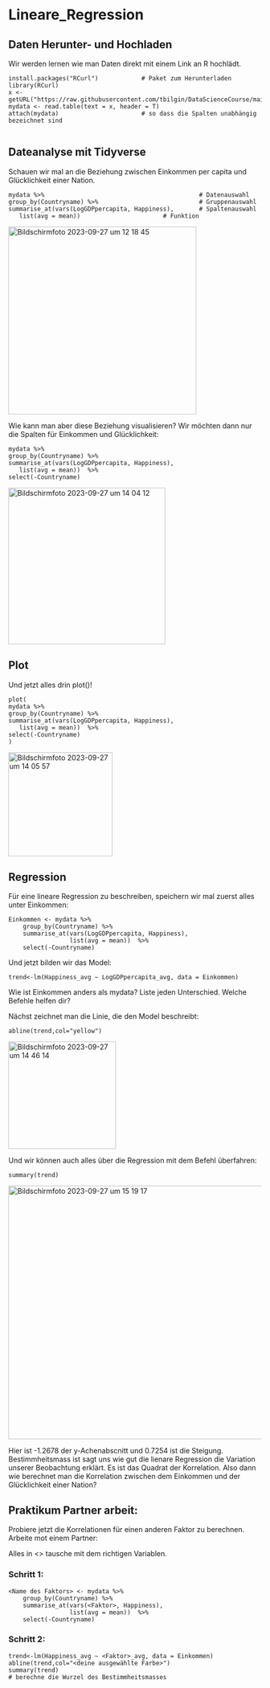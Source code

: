 # Lineare_Regression
## Daten Herunter- und Hochladen 

Wir werden lernen wie man Daten direkt mit einem Link an R hochlädt.
```
install.packages("RCurl")            # Paket zum Herunterladen
library(RCurl)
x <- getURL("https://raw.githubusercontent.com/tbilgin/DataScienceCourse/main/happiness")
mydata <- read.table(text = x, header = T)
attach(mydata)                       # so dass die Spalten unabhängig bezeichnet sind
   
 ```  

## Dateanalyse mit Tidyverse

Schauen wir mal an die Beziehung zwischen Einkommen per capita und Glücklichkeit einer Nation.

```   
mydata %>%                                           # Datenauswahl               
group_by(Countryname) %>%                            # Gruppenauswahl
summarise_at(vars(LogGDPpercapita, Happiness),       # Spaltenauswahl
   list(avg = mean))                       # Funktion                   
```
<img width="374" alt="Bildschirmfoto 2023-09-27 um 12 18 45" src="https://github.com/tbilgin/DataScienceCourse/assets/26571015/87cc573b-9014-4bdd-b465-6eb417911cb4">

Wie kann man aber diese Beziehung visualisieren? Wir möchten dann nur die Spalten für Einkommen und Glücklichkeit:
```
mydata %>%                                        
group_by(Countryname) %>%                         
summarise_at(vars(LogGDPpercapita, Happiness),            
   list(avg = mean))  %>%  
select(-Countryname)
```   
<img width="312" alt="Bildschirmfoto 2023-09-27 um 14 04 12" src="https://github.com/tbilgin/DataScienceCourse/assets/26571015/3c61fa0a-35d1-4532-99d5-edb425b3fae5">

## Plot

Und jetzt alles drin plot()!

```  
plot(
mydata %>%                                        
group_by(Countryname) %>%                         
summarise_at(vars(LogGDPpercapita, Happiness),            
   list(avg = mean))  %>%  
select(-Countryname)
)
```  

<img width="207" alt="Bildschirmfoto 2023-09-27 um 14 05 57" src="https://github.com/tbilgin/DataScienceCourse/assets/26571015/b2f97f3a-94fc-43b4-867f-afb47248c08f">

## Regression

Für eine lineare Regression zu beschreiben, speichern wir mal zuerst alles unter Einkommen:

``` 
Einkommen <- mydata %>%                                        
    group_by(Countryname) %>%                         
    summarise_at(vars(LogGDPpercapita, Happiness),            
                 list(avg = mean))  %>%  
    select(-Countryname)
``` 

Und jetzt bilden wir das Model:

``` 
trend<-lm(Happiness_avg ~ LogGDPpercapita_avg, data = Einkommen)
```

Wie ist Einkommen anders als mydata? Liste jeden Unterschied. Welche Befehle helfen dir?



Nächst zeichnet man die Linie, die den Model beschreibt:

```
abline(trend,col="yellow")
```
<img width="214" alt="Bildschirmfoto 2023-09-27 um 14 46 14" src="https://github.com/tbilgin/DataScienceCourse/assets/26571015/bb488856-764c-4e13-bb98-1f3b0c082b3b">

Und wir können auch alles über die Regression mit dem Befehl überfahren:
```
summary(trend)
```
<img width="505" alt="Bildschirmfoto 2023-09-27 um 15 19 17" src="https://github.com/tbilgin/DataScienceCourse/assets/26571015/c668b80a-827e-452d-8036-3d623181bfa5">

Hier ist -1.2678 der y-Achenabscnitt und 0.7254 ist die Steigung.
Bestimmheitsmass ist sagt uns wie gut die lienare Regression die Variation unserer Beobachtung erklärt. Es ist das Quadrat der Korrelation. Also dann wie berechnet man die Korrelation zwischen dem Einkommen und der Glücklichkeit einer Nation?





## Praktikum Partner arbeit:

Probiere jetzt die Korrelationen für einen anderen Faktor zu berechnen. Arbeite mot einem Partner:

Alles in <> tausche mit dem richtigen Variablen.
### Schritt 1:

``` 
<Name des Faktors> <- mydata %>%                                        
    group_by(Countryname) %>%                         
    summarise_at(vars(<Faktor>, Happiness),            
                 list(avg = mean))  %>%  
    select(-Countryname)
``` 
### Schritt 2:


``` 
trend<-lm(Happiness_avg ~ <Faktor>_avg, data = Einkommen)
abline(trend,col="<deine ausgewählte Farbe>")
summary(trend)
# berechne die Wurzel des Bestimmheitsmasses
```

